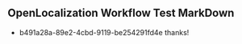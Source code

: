 ## OpenLocalization Workflow Test MarkDown
* b491a28a-89e2-4cbd-9119-be254291fd4e 
thanks!<!--HONumber=Mar16_HO4-->
